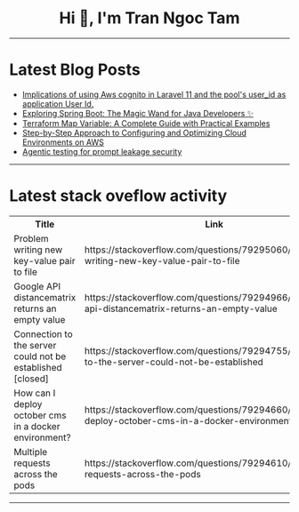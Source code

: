 <h1 align="center">Hi 👋, I'm Tran Ngoc Tam</h1>

---

# Latest Blog Posts 
<!-- BLOG-POST-LIST:START -->
- [Implications of using Aws cognito in Laravel 11 and the pool&#39;s user_id as application User Id.](https://dev.to/pcmagas/implications-of-using-aws-cognito-in-laravel-11-and-the-pools-userid-as-application-user-id-4b20)
- [Exploring Spring Boot: The Magic Wand for Java Developers ✨](https://dev.to/kazi_ziaulhassan_66c99c8/exploring-spring-boot-the-magic-wand-for-java-developers-5bka)
- [Terraform Map Variable: A Complete Guide with Practical Examples](https://dev.to/env0/terraform-map-variable-a-complete-guide-with-practical-examples-1iaf)
- [Step-by-Step Approach to Configuring and Optimizing Cloud Environments on AWS](https://dev.to/marufhossain/step-by-step-approach-to-configuring-and-optimizing-cloud-environments-on-aws-2772)
- [Agentic testing for prompt leakage security](https://dev.to/ag2ai/agentic-testing-for-prompt-leakage-security-3p6b)
<!-- BLOG-POST-LIST:END -->

---

# Latest stack oveflow activity
<table>
  <tr><th>Title</th><th>Link</th></tr>
  <!-- STACKOVERFLOW:START --><tr><td>Problem writing new key-value pair to file</td><td>https://stackoverflow.com/questions/79295060/problem-writing-new-key-value-pair-to-file</td></tr><tr><td>Google API distancematrix returns an empty value</td><td>https://stackoverflow.com/questions/79294966/google-api-distancematrix-returns-an-empty-value</td></tr><tr><td>Connection to the server could not be established [closed]</td><td>https://stackoverflow.com/questions/79294755/connection-to-the-server-could-not-be-established</td></tr><tr><td>How can I deploy october cms in a docker environment?</td><td>https://stackoverflow.com/questions/79294660/how-can-i-deploy-october-cms-in-a-docker-environment</td></tr><tr><td>Multiple requests across the pods</td><td>https://stackoverflow.com/questions/79294610/multiple-requests-across-the-pods</td></tr><!-- STACKOVERFLOW:END -->
</table>

---


